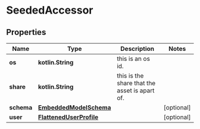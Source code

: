 
# SeededAccessor

## Properties
Name | Type | Description | Notes
------------ | ------------- | ------------- | -------------
**os** | **kotlin.String** | this is an os id. | 
**share** | **kotlin.String** | this is the share that the asset is apart of. | 
**schema** | [**EmbeddedModelSchema**](EmbeddedModelSchema.md) |  |  [optional]
**user** | [**FlattenedUserProfile**](FlattenedUserProfile.md) |  |  [optional]



